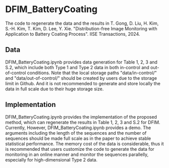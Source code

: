 # DFIM_BatteryCoating
The code to regenerate the data and the results in
T. Gong, D. Liu, H. Kim, S.-H. Kim, T. Kim, D. Lee, Y. Xie. "Distribution-free Image Monitoring with Application to Battery Coating Process". IISE Transactions, 2024.

## Data
DFIM_BatteryCoating.ipynb provides data generation for Table 1, 2, 3 and S.2, which include both Type 1 and Type 2 data in both in-control and out-of-control conditions. Note that the local storage paths "data/in-control/" and "data/out-of-control/" should be created by users due to the storage limit in Github. And it is not recommended to generate and store locally the data in full scale due to their huge storage size. 

## Implementation
DFIM_BatteryCoating.ipynb provides the implementation of the proposed method, which can regenerate the results in Table 1, 2, 3 and S.2 for DFIM. Currently, However, DFIM_BatteryCoating.ipynb provides a demo. The arguments including the length of the sequences and the number of sequences should be made full scale as in the paper to achieve stable statistical performance. The memory cost of the data is considerable, thus it is recommended that users customize the code to generate the data for monitoring in an online manner and monitor the sequences parallelly, especially for high-dimensional Type 2 data.

